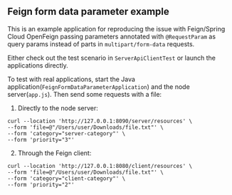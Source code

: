 ## Feign form data parameter example

This is an example application for reproducing the issue with Feign/Spring Cloud OpenFeign passing
parameters annotated with `@RequestParam` as query params instead of parts in `multipart/form-data`
requests.

Either check out the test scenario in `ServerApiClientTest` or launch the applications directly.

To test with real applications, start the Java application(`FeignFormDataParameterApplication`) and the node server(`app.js`).
Then send some requests with a file:

1. Directly to the node server:
```shell
curl --location 'http://127.0.0.1:8090/server/resources' \
--form 'file=@"/Users/user/Downloads/file.txt"' \
--form 'category="server-category"' \
--form 'priority="3"'
```

2. Through the Feign client:
```shell
curl --location 'http://127.0.0.1:8080/client/resources' \
--form 'file=@"/Users/user/Downloads/file.txt"' \
--form 'category="client-category"' \
--form 'priority="2"'
```
